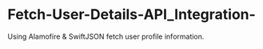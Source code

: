 # Fetch-User-Details-API_Integration-
Using Alamofire &amp; SwiftJSON fetch user profile information.
